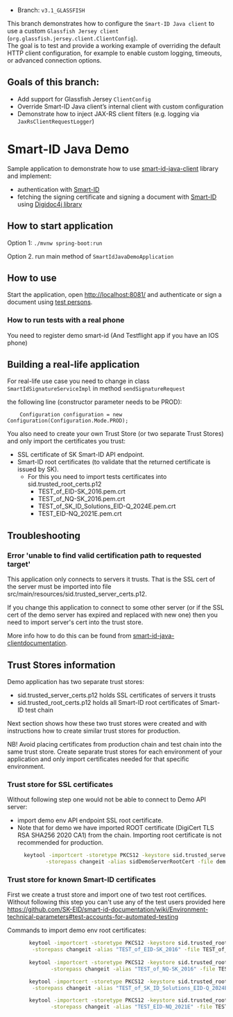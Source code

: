 * Branch: `v3.1_GLASSFISH`

This branch demonstrates how to configure the `Smart-ID Java client` to use a custom `Glassfish Jersey client` (`org.glassfish.jersey.client.ClientConfig`).  
The goal is to test and provide a working example of overriding the default HTTP client configuration, for example to enable custom logging, timeouts, or advanced connection options.

## Goals of this branch:
* Add support for Glassfish Jersey `ClientConfig`
* Override Smart-ID Java client’s internal client with custom configuration
* Demonstrate how to inject JAX-RS client filters (e.g. logging via `JaxRsClientRequestLogger`)

# Smart-ID Java Demo

Sample application to demonstrate how to use [smart-id-java-client](https://github.com/SK-EID/smart-id-java-client) library and implement:
* authentication with [Smart-ID](https://github.com/SK-EID/smart-id-documentation)
* fetching the signing certificate and signing a document with [Smart-ID](https://github.com/SK-EID/smart-id-documentation) using [Digidoc4j library](https://github.com/open-eid/digidoc4j)

## How to start application

Option 1: `./mvnw spring-boot:run`

Option 2. run main method of `SmartIdJavaDemoApplication`


## How to use

Start the application, open [http://localhost:8081/](http://localhost:8081/)
and authenticate or sign a document using 
[test persons](https://github.com/SK-EID/smart-id-documentation/wiki/Environment-technical-parameters).

### How to run tests with a real phone

You need to register demo smart-id (And Testflight app if you have an IOS phone)

## Building a real-life application

For real-life use case you need to change in class `SmartIdSignatureServiceImpl` in method `sendSignatureRequest`

the following line (constructor parameter needs to be PROD):

        Configuration configuration = new Configuration(Configuration.Mode.PROD);

You also need to create your own Trust Store (or two separate Trust Stores)
and only import the certificates you trust:

  * SSL certificate of SK Smart-ID API endpoint. 
  * Smart-ID root certificates (to validate that the returned certificate is issued by SK). 
    * For this you need to import tests certificates into sid.trusted_root_certs.p12
      * TEST_of_EID-SK_2016.pem.crt 
      * TEST_of_NQ-SK_2016.pem.crt 
      * TEST_of_SK_ID_Solutions_EID-Q_2024E.pem.crt
      * TEST_EID-NQ_2021E.pem.crt

## Troubleshooting

### Error 'unable to find valid certification path to requested target'

This application only connects to servers it trusts. That is the SSL cert of the
server must be imported into file src/main/resources/sid.trusted_server_certs.p12.

If you change this application to connect to some other server 
(or if the SSL cert of the demo server has expired and replaced with new one)
then you need to import server's cert into the trust store.

More info how to do this can be found from [smart-id-java-clientdocumentation](https://github.com/SK-EID/smart-id-java-client).

## Trust Stores information

Demo application has two separate trust stores:
 * sid.trusted_server_certs.p12 holds SSL certificates of servers it trusts 
 * sid.trusted_root_certs.p12 holds all Smart-ID root certificates of Smart-ID test chain

Next section shows how these two trust stores were created
and with instructions how to create similar trust stores for production.

NB! Avoid placing certificates from production chain and test chain into
the same trust store. Create separate trust stores for each environment of your application
and only import certificates needed for that specific environment.

### Trust store for SSL certificates 
 
Without following step one would not be able to connect to Demo API server:
 * import demo env API endpoint SSL root certificate. 
 * Note that for demo we have imported ROOT certificate (DigiCert TLS RSA SHA256 2020 CA1) from the chain. Importing root certificate is not recommended for production.
    ```sh
      keytool -importcert -storetype PKCS12 -keystore sid.trusted_server_certs.p12 \
             -storepass changeit -alias sidDemoServerRootCert -file demo_root_cert.crt -noprompt
    ```

### Trust store for known Smart-ID certificates

First we create a trust store and import one of two test root certifices.
Without following this step you can't use any of the test users provided here
https://github.com/SK-EID/smart-id-documentation/wiki/Environment-technical-parameters#test-accounts-for-automated-testing

Commands to import demo env root certificates:
```sh
       keytool -importcert -storetype PKCS12 -keystore sid.trusted_root_certs.p12 \
        -storepass changeit -alias "TEST_of_EID-SK_2016" -file TEST_of_EID-SK_2016.pem.crt -noprompt
  
       keytool -importcert -storetype PKCS12 -keystore sid.trusted_root_certs.p12 \
              -storepass changeit -alias "TEST_of_NQ-SK_2016" -file TEST_of_NQ-SK_2016.pem.crt -noprompt

       keytool -importcert -storetype PKCS12 -keystore sid.trusted_root_certs.p12 \
        -storepass changeit -alias "TEST_of_SK_ID_Solutions_EID-Q_2024E" -file TEST_of_SK_ID_Solutions_EID-Q_2024E.pem.crt -noprompt

       keytool -importcert -storetype PKCS12 -keystore sid.trusted_root_certs.p12 \
              -storepass changeit -alias "TEST_EID-NQ_2021E" -file TEST_EID-NQ_2021E.pem.crt -noprompt
```

